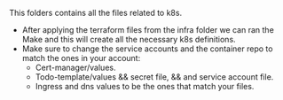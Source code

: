 This folders contains all the files related to k8s.

- After applying the terraform files from the infra folder we can ran the Make and this will create all the necessary k8s definitions.
- Make sure to change the service accounts and the container repo to match the ones in your account:
    - Cert-manager/values.
    - Todo-template/values && secret file, && and service account file.
    - Ingress and dns values to be the ones that match your files.


